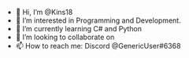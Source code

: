 - 👋 Hi, I’m @Kins18
- 👀 I’m interested in Programming and Development.
- 🌱 I’m currently learning C# and Python
- 💞️ I’m looking to collaborate on 
- 📫 How to reach me: Discord @GenericUser#6368

<!---
Kins18/Kins18 is a ✨ special ✨ repository because its `README.md` (this file) appears on your GitHub profile.
You can click the Preview link to take a look at your changes.
--->
